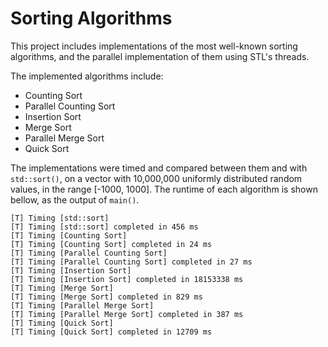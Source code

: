 # Sorting Algorithms
This project includes implementations of the most well-known sorting algorithms, and the parallel implementation of them using STL's threads.

The implemented algorithms include:

- Counting Sort
- Parallel Counting Sort
- Insertion Sort
- Merge Sort
- Parallel Merge Sort
- Quick Sort

The implementations were timed and compared between them and with `std::sort()`, on a vector with 10,000,000 uniformly distributed random values, in the range [-1000, 1000]. The runtime of each algorithm is shown bellow, as the output of `main()`.

```text
[T] Timing [std::sort]
[T] Timing [std::sort] completed in 456 ms
[T] Timing [Counting Sort]
[T] Timing [Counting Sort] completed in 24 ms
[T] Timing [Parallel Counting Sort]
[T] Timing [Parallel Counting Sort] completed in 27 ms
[T] Timing [Insertion Sort]
[T] Timing [Insertion Sort] completed in 18153338 ms
[T] Timing [Merge Sort]
[T] Timing [Merge Sort] completed in 829 ms
[T] Timing [Parallel Merge Sort]
[T] Timing [Parallel Merge Sort] completed in 387 ms
[T] Timing [Quick Sort]
[T] Timing [Quick Sort] completed in 12709 ms
```
